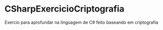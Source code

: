 # CSharpExercicioCriptografia
Exercio para aprofundar na linguagem de C# feito baseando em criptografia
